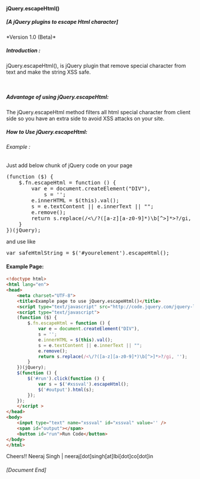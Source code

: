 <h4>jQuery.escapeHtml()</h4>
<h5> [A jQuery plugins to escape Html character] </h5>
*Version 1.0 (Beta)*

<h5>Introduction :</h5>

jQuery.escapeHtml(), is jQuery plugin that remove special character from text and make the string XSS safe.

<br />

<h5>Advantage of using jQuery.escapeHtml:</h5>

The jQuery.escapeHtml method filters all html special character from client side so you have an extra side to avoid XSS attacks on your site.

<h5>How to Use jQuery.escapeHtml:</h5>

<h6>Example :</h6>

Just add below chunk of jQuery code on your page
<pre>
(function ($) {
    $.fn.escapeHtml = function () {
        var e = document.createElement("DIV"),
            s = '';
        e.innerHTML = $(this).val();
        s = e.textContent || e.innerText || "";
        e.remove();
        return s.replace(/<\/?([a-z][a-z0-9]*)\b[^>]*>?/gi, '');
    }
})(jQuery);
</pre>

and use like

<pre>
var safeHtmlString = $('#yourelement').escapeHtml();
</pre>

<h4>Example Page:</h4>

```html
<!doctype html>
<html lang="en">
<head>
	<meta charset="UTF-8">
	<title>Example page to use jQuery.escapeHtml()</title>	
	<script type="text/javascript" src="http://code.jquery.com/jquery-latest.min.js"></script>
	<script type="text/javascript">
	(function ($) {
		$.fn.escapeHtml = function () {
			var e = document.createElement("DIV"),
			s = '';
			e.innerHTML = $(this).val();
			s = e.textContent || e.innerText || "";
			e.remove();
			return s.replace(/<\/?([a-z][a-z0-9]*)\b[^>]*>?/gi, '');
		}
	})(jQuery);
	$(function () {
		$('#run').click(function () {
			var s = $('#xssval').escapeHtml();
			$('#output').html(s);
		});
	});
	</script >
</head>
<body>
	<input type="text" name="xssval" id="xssval" value='' />
	<span id="output"></span>
	<button id="run">Run Code</button>
</body>
</html>
```


Cheers!!
Neeraj Singh | neeraj[dot]singh[at]lbi[dot]co[dot]in
<h6>[Document End]</h6>

